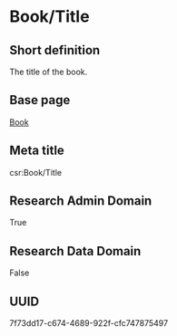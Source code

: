 # Book/Title
## Short definition
The title of the book.
## Base page
[Book](../../Objects/Book.md)
## Meta title
csr:Book/Title
## Research Admin Domain
True
## Research Data Domain
False
## UUID
7f73dd17-c674-4689-922f-cfc747875497
